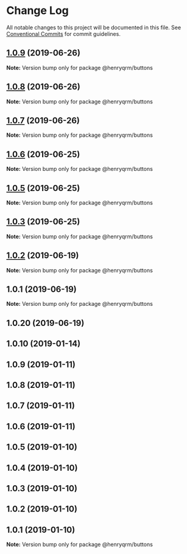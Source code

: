 # Change Log

All notable changes to this project will be documented in this file.
See [Conventional Commits](https://conventionalcommits.org) for commit guidelines.

## [1.0.9](https://github.com/henryqrm/lerna-experiments/compare/@henryqrm/buttons@1.0.8...@henryqrm/buttons@1.0.9) (2019-06-26)

**Note:** Version bump only for package @henryqrm/buttons





## [1.0.8](https://github.com/henryqrm/lerna-experiments/compare/@henryqrm/buttons@1.0.7...@henryqrm/buttons@1.0.8) (2019-06-26)

**Note:** Version bump only for package @henryqrm/buttons





## [1.0.7](https://github.com/henryqrm/lerna-experiments/compare/@henryqrm/buttons@1.0.6...@henryqrm/buttons@1.0.7) (2019-06-26)

**Note:** Version bump only for package @henryqrm/buttons





## [1.0.6](https://github.com/henryqrm/lerna-experiments/compare/@henryqrm/buttons@1.0.5...@henryqrm/buttons@1.0.6) (2019-06-25)

**Note:** Version bump only for package @henryqrm/buttons





## [1.0.5](https://github.com/henryqrm/lerna-experiments/compare/@henryqrm/buttons@1.0.3...@henryqrm/buttons@1.0.5) (2019-06-25)

**Note:** Version bump only for package @henryqrm/buttons





## [1.0.3](https://github.com/henryqrm/lerna-experiments/compare/@henryqrm/buttons@1.0.2...@henryqrm/buttons@1.0.3) (2019-06-25)

**Note:** Version bump only for package @henryqrm/buttons





## [1.0.2](https://github.com/henryqrm/lerna-experiments/compare/@henryqrm/buttons@1.0.1...@henryqrm/buttons@1.0.2) (2019-06-19)

**Note:** Version bump only for package @henryqrm/buttons





## 1.0.1 (2019-06-19)

**Note:** Version bump only for package @henryqrm/buttons





## 1.0.20 (2019-06-19)



## 1.0.10 (2019-01-14)



## 1.0.9 (2019-01-11)



## 1.0.8 (2019-01-11)



## 1.0.7 (2019-01-11)



## 1.0.6 (2019-01-11)



## 1.0.5 (2019-01-10)



## 1.0.4 (2019-01-10)



## 1.0.3 (2019-01-10)



## 1.0.2 (2019-01-10)



## 1.0.1 (2019-01-10)

**Note:** Version bump only for package @henryqrm/buttons
